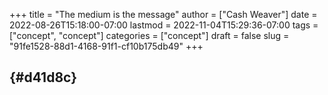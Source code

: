 +++
title = "The medium is the message"
author = ["Cash Weaver"]
date = 2022-08-26T15:18:00-07:00
lastmod = 2022-11-04T15:29:36-07:00
tags = ["concept", "concept"]
categories = ["concept"]
draft = false
slug = "91fe1528-88d1-4168-91f1-cf10b175db49"
+++

##  {#d41d8c}
